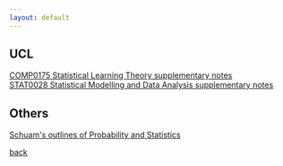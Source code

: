 ```yaml
---
layout: default
---
```

## UCL
[COMP0175 Statistical Learning Theory supplementary notes](./0175.md)<br>
[STAT0028 Statistical Modelling and Data Analysis supplementary notes](./0028.md)<br>

## Others
[Schuam's outlines of Probability and Statistics](./schuams.md)

[back](../)
